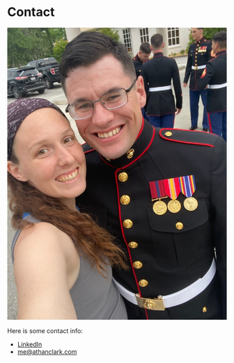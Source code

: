 Contact
========

<img src="../images/me.jpg" class="personal" />

Here is some contact info:

- <a href="http://linkedin.com/in/athan-clark" target="_blank">LinkedIn</a>
- [me@athanclark.com](mailto:me@athanclark.com)
